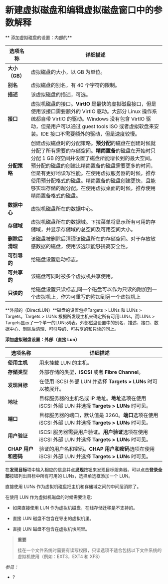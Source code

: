 # 新建虚拟磁盘和编辑虚拟磁盘窗口中的参数解释

** 添加虚拟磁盘的设置：内部的**

|选项名称|详细描述|
|--------|--------|
|**大小（GB）**|虚拟磁盘的大小，以 GB 为单位。|
|**别名**|虚拟磁盘的别名，有 40 个字符的限制。|
|**描述**|该虚拟磁盘的描述，可选。|
|**接口**|虚拟机磁盘的接口。**VirtIO** 是最快的虚拟磁盘接口，但是使用该接口需要额外的 VirtIO 驱动。大部分 Linux 操作系统都自带 VirtIO 的驱动。Windows 没有包含 VirtIO 驱动，但是用户可以通过 guest tools ISO 或者虚拟软盘来安装。IDE 接口不需要额外的驱动，但是速度较慢。|
|**分配策略**|创建虚拟磁盘时的分配策略。**预分配**的磁盘在创建时候就分配了所有需要的存储空间。**精简置备**的磁盘在开始时只分配 1 GB 的空间并设置了磁盘所能增长到的最大空间。预分配的磁盘的创建比精简置备的磁盘需要更多的时间，但是有更好地读写性能。在使用虚拟服务器的时候，推荐使用预分配格式的磁盘。精简置备的磁盘创建更快，且能够实现存储的超分配。在使用虚拟桌面的时候，推荐使用精简置备格式的磁盘。|
|**数据中心**|虚拟机磁盘所在的数据中心。|
|**存储域**|虚拟机磁盘所在的数据域。下拉菜单将显示所有可用的存储域，并显示存储域的总空间及可用空间大小。|
|**删除后清理**|该磁盘被删除后清理该磁盘所在的存储空间。对于存放敏感数据的磁盘，使用该选项能够提高安全性。|
|**可引导的**|给磁盘设置启动标志。|
|**可共享的**|该磁盘可同时被多个虚拟机共享使用。|
|**只读的**|给磁盘设置只读标志,同一个磁盘可以作为只读的附加到一个虚拟机上，作为可重写的附加到另一个虚拟机上|
**外部的（DirectLUN）**磁盘的设置包括Targets > LUNs 和 LUNs > Targets。Targets > LUNs 根据所发现主机来确定所有可用LUNs，而LUNs > Targets显示了一个单一的LUNs列表。外部磁盘设置中的别名、描述、接口、数据中心、删除后清理、可引导的、可共享的和只读的同上。

**添加虚拟磁盘设置：外部（直接 Lun）**

|选项名称|详细描述|
|--------|--------|
|**使用主机**|用来挂载 LUN 的主机。|
|**存储类型**|外部存储的类型，**iSCSI** 或者 **Fibre Channel**。|
|**发现目标**|在使用 iSCSI 外部 LUN 并选择 **Targets \> LUNs** 时可以被展开。|
|**地址**|目标服务器的主机名或 IP 地址。**地址**选项在使用 iSCSI 外部 LUN 并选择 **Targets \> LUNs** 时可见。|
|**端口**|目标服务器的端口，默认值是 3260。**端口**选项在使用 iSCSI 外部 LUN 并选择 **Targets \> LUNs** 时可见。|
|**用户验证**|iSCSI 服务器需要用户验证。**用户验证**选项在使用 iSCSI 外部 LUN 并选择 **Targets \> LUNs** 时可见。|
|**CHAP 用户和密码**|验证的用户名和密码。**CHAP 用户和密码**选项在使用 iSCSI 外部 LUN 并选择 **Targets \> LUNs** 时可见。|

在**发现目标**项中输入相应的信息并点**发现**按钮来发现目标服务器。可以点击**登录全部**按钮列出目标中所有可用的 LUNs，选择单选框添加一个 LUN。

直接使用 LUNs 作为虚拟机磁盘把主机和存储域之间的中间层消除了。

在使用 LUN 作为虚拟机磁盘的时候需要注意:

-   如果直接使用 LUN 作为虚拟机磁盘，在线存储迁移是不支持的。

-   直接 LUN 磁盘不包含在导出的虚拟机里。

-   直接 LUN 磁盘不包含在虚拟机快照里。

>  **重要**
>
>挂在一个文件系统时需要有读写权限，只读选项不适合包括以下文件系统的虚拟机使用（例如：EXT3，EXT4 和 XFS）

*参见：*

-   ?

